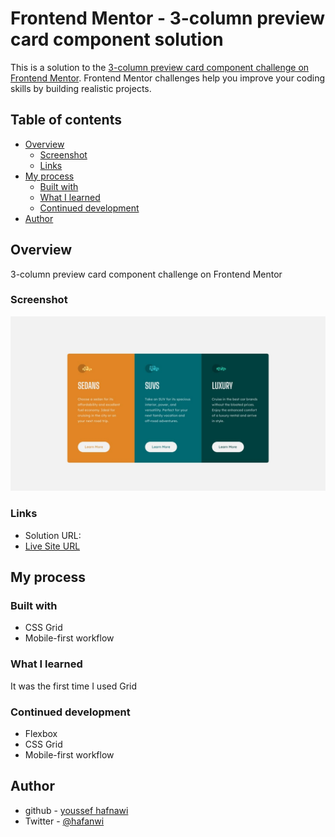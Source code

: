 # Frontend Mentor - 3-column preview card component solution

This is a solution to the [3-column preview card component challenge on Frontend Mentor](https://www.frontendmentor.io/challenges/3column-preview-card-component-pH92eAR2-). Frontend Mentor challenges help you improve your coding skills by building realistic projects.

## Table of contents

-   [Overview](#overview)
    -   [Screenshot](#screenshot)
    -   [Links](#links)
-   [My process](#my-process)
    -   [Built with](#built-with)
    -   [What I learned](#what-i-learned)
    -   [Continued development](#continued-development)
-   [Author](#author)

## Overview

3-column preview card component challenge on Frontend Mentor

### Screenshot

![](./screenshot.jpg)

### Links

-   Solution URL: []()
-   [Live Site URL](https://ymhaah.github.io/3-column-preview-card/)

## My process

### Built with

-   CSS Grid
-   Mobile-first workflow

### What I learned

It was the first time I used Grid

### Continued development

-   Flexbox
-   CSS Grid
-   Mobile-first workflow

## Author

-   github - [youssef hafnawi](https://github.com/ymhaah)
-   Twitter - [@hafanwi](https://twitter.com/hafanwi)

